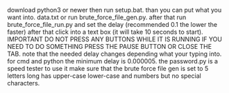 download python3 or newer then run setup.bat. 
than you can put what you want into. data.txt or run brute_force_file_gen.py. 
after that run brute_force_file_run.py and set the delay (recommended 0.1 the lower the faster) after that click into a text box (it will take 10 seconds to start). 
IMPORTANT DO NOT PRESS ANY BUTTONS WHILE IT IS RUNNING IF YOU NEED TO DO SOMETHING PRESS THE PAUSE BUTTON OR CLOSE THE TAB. 
note that the needed delay changes depending what your typing into. 
for cmd and python the minimum delay is 0.000005. 
the password.py is a speed tester to use it make sure that the brute force file gen is set to 5 letters long has upper-case lower-case and numbers but no special characters.  
